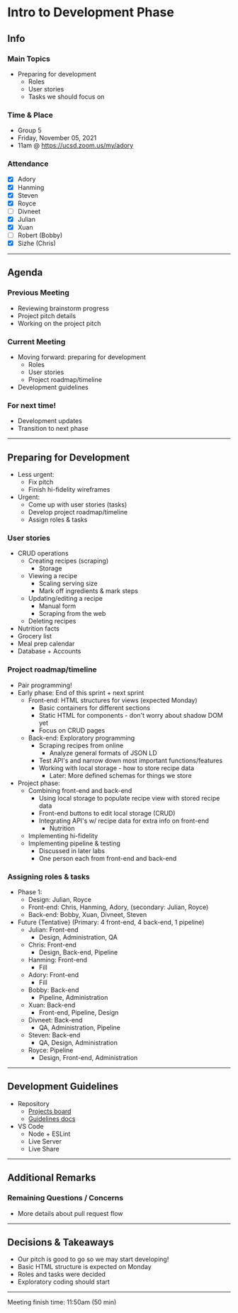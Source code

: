 # Intro to Development Phase

## Info

### Main Topics

-   Preparing for development
    -   Roles
    -   User stories
    -   Tasks we should focus on

### Time & Place

-   Group 5
-   Friday, November 05, 2021
-   11am @ https://ucsd.zoom.us/my/adory

### Attendance

-   [x] Adory
-   [x] Hanming
-   [x] Steven
-   [x] Royce
-   [ ] Divneet
-   [x] Julian
-   [x] Xuan
-   [ ] Robert (Bobby)
-   [x] Sizhe (Chris)

---

## Agenda

### Previous Meeting

-   Reviewing brainstorm progress
-   Project pitch details
-   Working on the project pitch

### Current Meeting

-   Moving forward: preparing for development
    -   Roles
    -   User stories
    -   Project roadmap/timeline
-   Development guidelines

### For next time!

-   Development updates
-   Transition to next phase

---

## Preparing for Development

-   Less urgent:
    -   Fix pitch
    -   Finish hi-fidelity wireframes
-   Urgent:
    -   Come up with user stories (tasks)
    -   Develop project roadmap/timeline
    -   Assign roles & tasks

### User stories

-   CRUD operations
    -   Creating recipes (scraping)
        -   Storage
    -   Viewing a recipe
        -   Scaling serving size
        -   Mark off ingredients & mark steps
    -   Updating/editing a recipe
        -   Manual form
        -   Scraping from the web
    -   Deleting recipes
-   Nutrition facts
-   Grocery list
-   Meal prep calendar
-   Database + Accounts

### Project roadmap/timeline

-   Pair programming!
-   Early phase: End of this sprint + next sprint
    -   Front-end: HTML structures for views (expected Monday)
        -   Basic containers for different sections
        -   Static HTML for components - don't worry about shadow DOM yet
        -   Focus on CRUD pages
    -   Back-end: Exploratory programming
        -   Scraping recipes from online
            -   Analyze general formats of JSON LD 
        -   Test API's and narrow down most important functions/features
        -   Working with local storage - how to store recipe data
            -   Later: More defined schemas for things we store
-   Project phase:
    -   Combining front-end and back-end
        -   Using local storage to populate recipe view with stored recipe data
        -   Front-end buttons to edit local storage (CRUD)
        -   Integrating API's w/ recipe data for extra info on front-end
            -   Nutrition
    -   Implementing hi-fidelity
    -   Implementing pipeline & testing
        -   Discussed in later labs
        -   One person each from front-end and back-end

### Assigning roles & tasks

-   Phase 1:
    -   Design: Julian, Royce
    -   Front-end: Chris, Hanming, Adory, (secondary: Julian, Royce)
    -   Back-end: Bobby, Xuan, Divneet, Steven
-   Future {Tentative} (Primary: 4 front-end, 4 back-end, 1 pipeline)
    -   Julian: Front-end 
        -   Design, Administration, QA
    -   Chris: Front-end 
        -   Design, Back-end, Pipeline
    -   Hanming: Front-end
        -   Fill
    -   Adory: Front-end
        -   Fill
    -   Bobby: Back-end
        -   Pipeline, Administration
    -   Xuan: Back-end
        -   Front-end, Pipeline, Design
    -   Divneet: Back-end
        -   QA, Administration, Pipeline
    -   Steven: Back-end 
        -   QA, Design, Administration
    -   Royce: Pipeline
        -   Design, Front-end, Administration

---

## Development Guidelines

-   Repository
    -   [Projects board](https://github.com/orgs/cse110-fa21-group5/projects/1/views/1)
    -   [Guidelines docs](https://github.com/cse110-fa21-group5/cse110-fa21-group5/tree/main/source)
-   VS Code
    -   Node + ESLint
    -   Live Server
    -   Live Share

---

## Additional Remarks

### Remaining Questions / Concerns

-   More details about pull request flow

---

## Decisions & Takeaways

-   Our pitch is good to go so we may start developing!
-   Basic HTML structure is expected on Monday
-   Roles and tasks were decided
-   Exploratory coding should start

---

Meeting finish time: 11:50am (50 min)